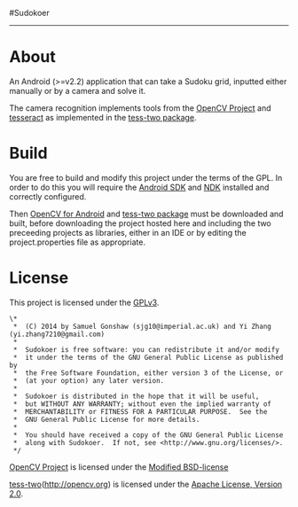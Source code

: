 #Sudokoer
* * *

About
=====

An Android (>=v2.2) application that can take a Sudoku grid, inputted either manually or by a camera and solve it.

The camera recognition implements tools from the [OpenCV Project](http://opencv.org) and [tesseract](http://code.google.com/p/tesseract-ocr/) as implemented in the [tess-two package](https://github.com/rmtheis/tess-two).

Build
=====

You are free to build and modify this project under the terms of the GPL. In order to do this you will require the [Android SDK](http://developer.android.com/sdk/index.html) and [NDK](http://developer.android.com/tools/sdk/ndk/index.html) installed and correctly configured.

Then  [OpenCV for Android](http://opencv.org) and [tess-two package](https://github.com/rmtheis/tess-two) must be downloaded and built, before downloading the project hosted here and including the two preceeding projects as libraries, either in an IDE or by editing the project.properties file as appropriate.

License
=======

This project is licensed under the [GPLv3](http://www.gnu.org/licenses/).

	\*
	 *  (C) 2014 by Samuel Gonshaw (sjg10@imperial.ac.uk) and Yi Zhang (yi.zhang7210@gmail.com)
	 *  
	 *  Sudokoer is free software: you can redistribute it and/or modify
	 *  it under the terms of the GNU General Public License as published by
	 *  the Free Software Foundation, either version 3 of the License, or
	 *  (at	your option) any later version.
	 *
	 *  Sudokoer is distributed in the hope that it will be useful,
	 *  but WITHOUT ANY WARRANTY; without even the implied warranty of
	 *  MERCHANTABILITY or FITNESS FOR A PARTICULAR PURPOSE.  See the
	 *  GNU General Public License for more details.
 	 *
	 *  You should have received a copy of the GNU General Public License
	 *  along with Sudokoer.  If not, see <http://www.gnu.org/licenses/>.
	 */


[OpenCV Project](http://opencv.org) is licensed under the [Modified BSD-license](http://opensource.org/licenses/BSD-3-Clause)

[tess-two](https://github.com/rmtheis/tess-two)(http://opencv.org) is licensed under the [Apache License, Version 2.0](http://www.apache.org/licenses/LICENSE-2.0.html).

